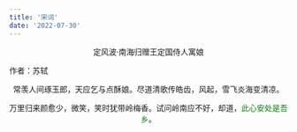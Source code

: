 ```yaml
---
title: '宋词'
date: '2022-07-30'
---
```


<p align="center">定风波·南海归赠王定国侍人寓娘</p>

<p algin="center">作者：苏轼</p>

<p align="center">常羡人间琢玉郎，天应乞与点酥娘。尽道清歌传皓齿，风起，雪飞炎海变清凉。</p>

<p align="center">万里归来颜愈少，微笑，笑时犹带岭梅香。试问岭南应不好，却道，<span style="color: green">此心安处是吾乡</span>。</p>

